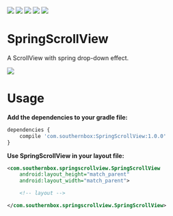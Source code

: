 [![](https://travis-ci.org/SouthernBox/SpringScrollView.svg?branch=master)](https://travis-ci.org/SouthernBox/SpringScrollView)
[![](https://api.bintray.com/packages/southernbox/maven/SpringScrollView/images/download.svg)](https://bintray.com/southernbox/maven/SpringScrollView/_latestVersion)
[![](https://img.shields.io/badge/Android%20Arsenal-SpringScrollView-brightgreen.svg?style=flat)](https://android-arsenal.com/details/1/6461)
[![](https://img.shields.io/badge/API-16+-green.svg?style=flat)](https://android-arsenal.com/api?level=16)
[![](https://badge.juejin.im/entry/58d8d407128fe1006cd01f41/likes.svg?style=flat)](https://juejin.im/entry/58d8d407128fe1006cd01f41/detail)

# SpringScrollView

A ScrollView with spring drop-down effect.

![](/images/SpringScrollView.gif)

# Usage

**Add the dependencies to your gradle file:**

```javascript
dependencies {
    compile 'com.southernbox:SpringScrollView:1.0.0'
}
```
**Use SpringScrollView in your layout file:**

```xml
<com.southernbox.springscrollview.SpringScrollView
    android:layout_height="match_parent"
    android:layout_width="match_parent">

    <!-- layout -->

</com.southernbox.springscrollview.SpringScrollView>
```